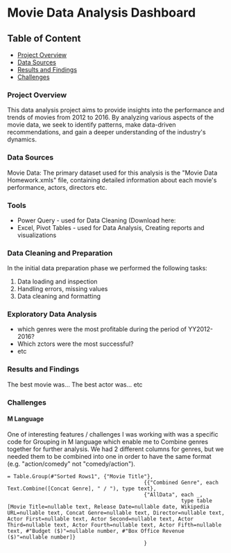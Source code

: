# Movie Data Analysis Dashboard

## Table of Content
 - [Project Overview](#project-overview)
 - [Data Sources](#data-sources)
 - [Results and Findings](#results-and-findings)
 - [Challenges](#challenges)

### Project Overview
This data analysis project aims to provide insights into the performance and trends of movies from 2012 to 2016. 
By analyzing various aspects of the movie data, we seek to identify patterns, make data-driven recommendations, and gain a deeper understanding of the industry's dynamics.

### Data Sources
Movie Data: The primary dataset used for this analysis is the "Movie Data Homework.xmls" file, containing detailed information about each movie's performance, actors, directors etc.

### Tools
 - Power Query - used for Data Cleaning (Download here: 
 - Excel, Pivot Tables - used for Data Analysis, Creating reports and visualizations

### Data Cleaning and Preparation
In the initial data preparation phase we performed the following tasks:
1. Data loading and inspection
2. Handling errors, missing values
3. Data cleaning and formatting

 ### Exploratory Data Analysis
  - which genres were the most profitable during the period of YY2012-2016?
  - Which zctors were the most successful?
  - etc

### Results and Findings
The best movie was...
The best actor was...
etc

### Challenges
#### M Language 
One of interesting features / challenges I was working with was a specific code for Grouping in M language which enable me to Combine genres together for further analysis.
We had 2 different columns for genres, but we needed them to be combined into one in order to have the same format (e.g. "action/comedy" not "comedy/action").
```
= Table.Group(#"Sorted Rows1", {"Movie Title"}, 
                                            {{"Combined Genre", each Text.Combine([Concat Genre], " / "), type text},
                                            {"AllData", each _, 
                                                        type table [Movie Title=nullable text, Release Date=nullable date, Wikipedia URL=nullable text, Concat Genre=nullable text, Director=nullable text, Actor First=nullable text, Actor Second=nullable text, Actor Third=nullable text, Actor Fourth=nullable text, Actor Fifth=nullable text, #"Budget ($)"=nullable number, #"Box Office Revenue ($)"=nullable number]}
                                            }
```

